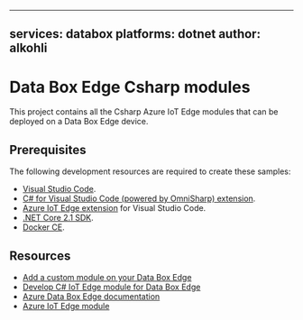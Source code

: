 
---
services: databox
platforms: dotnet
author: alkohli
---

# Data Box Edge Csharp modules

This project contains all the Csharp Azure IoT Edge modules that can be deployed on a Data Box Edge device. 

## Prerequisites

The following development resources are required to create these samples:
- [Visual Studio Code](https://code.visualstudio.com/).
- [C# for Visual Studio Code (powered by OmniSharp) extension](https://marketplace.visualstudio.com/items?itemName=ms-vscode.csharp).
- [Azure IoT Edge extension](https://marketplace.visualstudio.com/items?itemName=vsciot-vscode.azure-iot-edge) for Visual Studio Code.
- [.NET Core 2.1 SDK](https://www.microsoft.com/net/download).
- [Docker CE](https://store.docker.com/editions/community/docker-ce-desktop-windows). 

## Resources

- [Add a custom module on your Data Box Edge](https://docs.microsoft.com/azure/databox-online/data-box-edge-deploy-configure-compute)
- [Develop C# IoT Edge module for Data Box Edge](https://docs.microsoft.com/azure/databox-online/data-box-edge-create-iot-edge-module) 
- [Azure Data Box Edge documentation](https://docs.microsoft.com/en-us/azure/databox-online/)
- [Azure IoT Edge module](https://docs.microsoft.com/azure/iot-edge/tutorial-csharp-module)
